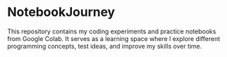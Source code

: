# NotebookJourney
This repository contains my coding experiments and practice notebooks from Google Colab. It serves as a learning space where I explore different programming concepts, test ideas, and improve my skills over time.
